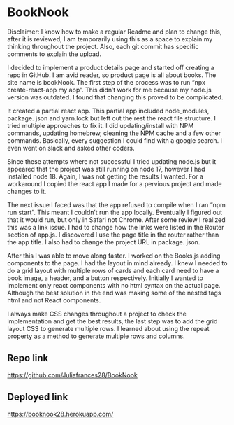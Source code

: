 # BookNook
 
Disclaimer: I know how to make a regular Readme and plan to change this, after it is reviewed, I am temporarily using this as a space to explain my thinking throughout the project.  Also, each git commit has specific comments to explain the upload. 


I decided to implement a product details page and started off creating a repo in GitHub.  I am avid reader, so product page is all about books. The site name is bookNook. The first step of the process was to run “npx create-react-app my app”. This didn’t work for me because my node.js version was outdated.  I found that changing this proved to be complicated. 

It created a partial react app.  This partial app included node_modules, package. json and yarn.lock but left out the rest the react file structure.  I tried multiple approaches to fix it. I did updating/install with NPM commands, updating homebrew, cleaning the NPM cache and a few other commands.  Basically, every suggestion I could find with a google search. I even went on slack and asked other coders.  

Since these attempts where not successful I tried updating node.js  but it appeared that the project was still running on node 17, however I had installed node 18. Again, I was not getting the results I wanted. For a workaround I copied the react app I made for  a pervious project and made changes to it. 

The next issue I faced was that the app refused to compile when I ran “npm run start”. This meant I couldn’t run the app locally. Eventually I figured out that it would run, but only in Safari not Chrome.  After some review I realized this was a link issue.  I had to change how the links were listed in the Router section of app.js.  I discovered I use the page title in the router rather than the app title. I also had to change the project URL in package. json.

After this I was able to move along faster.  I worked on the Books.js adding components to the page.  I had the layout in mind already. I knew I needed to do a grid layout with multiple rows of cards and each card need to have a book image, a header, and a button respectively. Initially I wanted to implement only react components with no html syntax on the actual page. Although the best solution in the end was making some of the nested tags html and not React components.  

I always make CSS changes throughout a project to check the implementation and get the best results, the last step was to add the grid layout CSS to generate multiple rows. I learned about using the repeat property as a method to generate multiple rows and columns.


## Repo link

https://github.com/Juliafrances28/BookNook

## Deployed link

https://booknook28.herokuapp.com/


